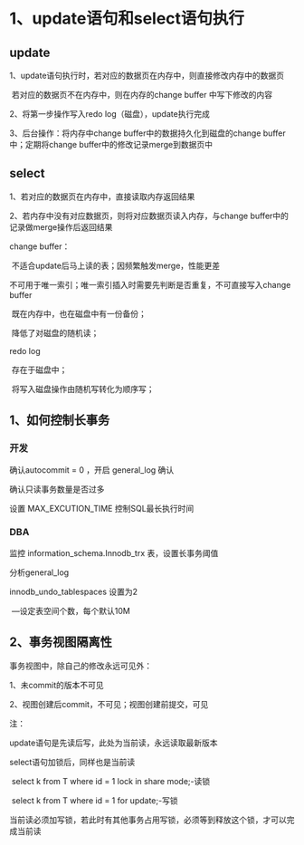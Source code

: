 # 1、update语句和select语句执行

## update

1、update语句执行时，若对应的数据页在内存中，则直接修改内存中的数据页

​		若对应的数据页不在内存中，则在内存的change buffer 中写下修改的内容

2、将第一步操作写入redo log（磁盘），update执行完成

3、后台操作：将内存中change buffer中的数据持久化到磁盘的change buffer中；定期将change buffer中的修改记录merge到数据页中

## select

1、若对应的数据页在内存中，直接读取内存返回结果

2、若内存中没有对应数据页，则将对应数据页读入内存，与change buffer中的记录做merge操作后返回结果



change buffer：

​			不适合update后马上读的表；因频繁触发merge，性能更差

​			不可用于唯一索引；唯一索引插入时需要先判断是否重复，不可直接写入change buffer

​			既在内存中，也在磁盘中有一份备份；

​			降低了对磁盘的随机读；

redo log

​			存在于磁盘中；

​			将写入磁盘操作由随机写转化为顺序写；



## 1、如何控制长事务

### 开发

确认autocommit = 0 ，开启 general_log 确认

确认只读事务数量是否过多

设置 MAX_EXCUTION_TIME 控制SQL最长执行时间

### DBA

监控 information_schema.Innodb_trx 表，设置长事务阈值

分析general_log

innodb_undo_tablespaces 设置为2

​	—设定表空间个数，每个默认10M



## 2、事务视图隔离性



事务视图中，除自己的修改永远可见外：

1、未commit的版本不可见

2、视图创建后commit，不可见；视图创建前提交，可见



注：

update语句是先读后写，此处为当前读，永远读取最新版本

select语句加锁后，同样也是当前读

​	select k from T where id = 1 lock in share mode;-读锁

​	select k from T where id = 1 for update;-写锁

当前读必须加写锁，若此时有其他事务占用写锁，必须等到释放这个锁，才可以完成当前读
